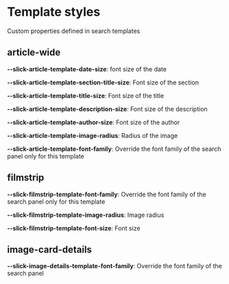 # Template styles

Custom properties defined in search templates

## article-wide

**--slick-article-template-date-size**:  font size of the date

**--slick-article-template-section-title-size**: Font size of the section

**--slick-article-template-title-size**: Font size of the title

**--slick-article-template-description-size**: Font size of the description

**--slick-article-template-author-size**: Font size of the author

**--slick-article-template-image-radius**: Radius of the image

**--slick-article-template-font-family**: Override the font family of the search panel only for this template

## filmstrip

**--slick-filmstrip-template-font-family**: Override the font family of the search panel only for this template

**--slick-filmstrip-template-image-radius**: Image radius

**--slick-filmstrip-template-font-size**: Font size

## image-card-details

**--slick-image-details-template-font-family**: Override the font family of the search panel

